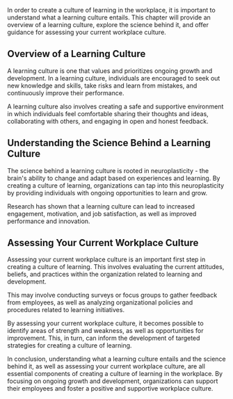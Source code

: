 
In order to create a culture of learning in the workplace, it is important to understand what a learning culture entails. This chapter will provide an overview of a learning culture, explore the science behind it, and offer guidance for assessing your current workplace culture.

Overview of a Learning Culture
------------------------------

A learning culture is one that values and prioritizes ongoing growth and development. In a learning culture, individuals are encouraged to seek out new knowledge and skills, take risks and learn from mistakes, and continuously improve their performance.

A learning culture also involves creating a safe and supportive environment in which individuals feel comfortable sharing their thoughts and ideas, collaborating with others, and engaging in open and honest feedback.

Understanding the Science Behind a Learning Culture
---------------------------------------------------

The science behind a learning culture is rooted in neuroplasticity - the brain's ability to change and adapt based on experiences and learning. By creating a culture of learning, organizations can tap into this neuroplasticity by providing individuals with ongoing opportunities to learn and grow.

Research has shown that a learning culture can lead to increased engagement, motivation, and job satisfaction, as well as improved performance and innovation.

Assessing Your Current Workplace Culture
----------------------------------------

Assessing your current workplace culture is an important first step in creating a culture of learning. This involves evaluating the current attitudes, beliefs, and practices within the organization related to learning and development.

This may involve conducting surveys or focus groups to gather feedback from employees, as well as analyzing organizational policies and procedures related to learning initiatives.

By assessing your current workplace culture, it becomes possible to identify areas of strength and weakness, as well as opportunities for improvement. This, in turn, can inform the development of targeted strategies for creating a culture of learning.

In conclusion, understanding what a learning culture entails and the science behind it, as well as assessing your current workplace culture, are all essential components of creating a culture of learning in the workplace. By focusing on ongoing growth and development, organizations can support their employees and foster a positive and supportive workplace culture.
